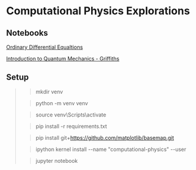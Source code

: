 # Computational Physics Explorations

## Notebooks

[Ordinary Differential Equaltions](odes.ipynb)

[Introduction to Quantum Mechanics - Griffiths](griffith.ipynb)

## Setup

>> mkdir venv
>
>> python -m venv venv
> 
>> source venv\Scripts\activate
>
>> pip install -r requirements.txt
> 
>> pip install git+https://github.com/matplotlib/basemap.git 
> 
>> ipython kernel install --name "computational-physics" --user
> 
>>jupyter notebook
> 

